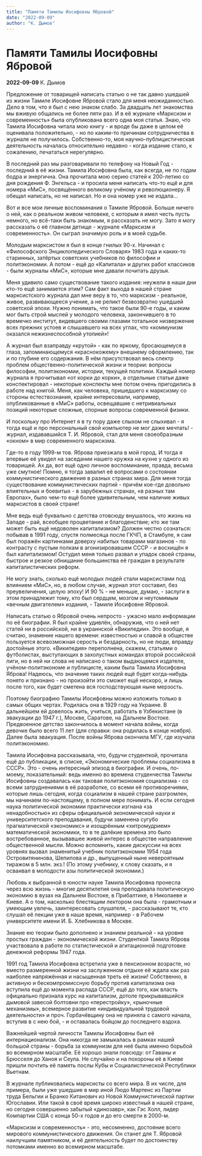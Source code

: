 ```yaml
---
title: "Памяти Тамилы Иосифовны Ябровой"
date: "2022-09-09"
author: "К. Дымов"
---
```


# Памяти Тамилы Иосифовны Ябровой

**2022-09-09** К. Дымов

Предложение от товарищей написать статью о не так давно ушедшей из жизни Тамиле Иосифовне Ябровой стало для меня неожиданностью. Дело в том, что я был с нею знаком слабо. За двадцать лет знакомства мы вживую общались не более пяти раз. И в её журнале «Марксизм и современность» была опубликована всего одна моя статья. Знаю, что Тамила Иосифовна читала мою книгу - и вроде бы даже в целом её оценивала положительно, - но по каким-то причинам сотрудничества в журнале не получилось. Собственно-то, моя научно-публицистическая деятельность началась относительно недавно - когда издание стало, к сожалению, печататься нерегулярно.

В последний раз мы разговаривали по телефону на Новый Год - последний в её жизни. Тамила Иосифовна была, как всегда, не по годам бодра и энергична. Она прочитала мою серию статей к 200-летию со дня рождения Ф. Энгельса - и просила меня написать что-то ещё и для номера «МиС», посвящённого великому учёному и революционеру. Я обещал написать, но не написал. Но и она номер уже не издала...

Вот и все мои личные воспоминания о Тамиле Ябровой. Больше ничего о ней, как о реальном живом человеке, с которым я имел честь пусть немного, но всё-таки быть знакомым, я рассказать не могу. Зато я могу рассказать о её главном детище - журнале «Марксизм и современность». Он сыграл значимую роль и в моей судьбе.

Молодым марксистом я был в конце гнилых 90-х. Начинал с «Философского Энциклопедического Словаря» 1983 года и каких-то старинных, затёртых советских учебников по философии и политэкономии. А потом - ещё до «Капитала» и других работ классиков - были журналы «МиС», которые мне давали почитать друзья.

Меня удивило само существование такого издания: неужели в наши дни кто-то ещё занимается этим? Сам факт выхода в нашей стране марксистского журнала дал мне веру в то, что марксизм - реальное, живое, развивающееся учение, а не реликт безвозвратно ушедшей советской эпохи. Нужно понимать, что такое были 90-е годы, и каким мог быть строй мыслей у молодого человека, закончившего в то времечко институт, видевшего своими глазами тотальное низвержение всех прежних устоев и слышавшего на всех углах, что «коммунизм оказался нежизнеспособной утопией»!

А журнал был взаправду «крутой» - как по яркому, бросающемуся в глаза, запоминающемуся «краснокожему» внешнему оформлению, так и по глубине его содержания. В нём присутствовал весь спектр проблем общественно-политической жизни и теории: вопросы философии, политэкономии, истории, текущей политики. Каждый номер журнала я прочитывал «от корки до корки», а отдельные статьи даже конспектировал - некоторые конспекты мне потом очень пригодились в работе над книгой. Меня, как человека, пришедшего к марксизму со стороны естествознания, крайне интересовали, например, опубликованные в «МиС» работы, освещавшие с нетривиальных позиций некоторые сложные, спорные вопросы современной физики.

И поскольку про Интернет я в ту пору даже слыхом не слыхивал - я тогда ещё и про персональный свой компьютер не мог даже мечтать! - журнал, издававшийся Т. И. Ябровой, стал для меня своеобразным «окном» в мир современного марксизма.

Где-то в году 1999-м тов. Яброва приезжала в мой город. И тогда я впервые её увидел на заседании нашего кружка на кухне у одного из товарищей. Ах да, вот ещё одно личное воспоминание, правда, весьма уже смутное! Помню, я тогда завалил её вопросами о состоянии коммунистического движения в разных странах мира. Для меня тогда существование коммунистических партий - причём кое-где довольно влиятельных и боевитых - в зарубежных странах, «в разных там Европах», было чем-то ещё более удивительным, чем наличие живых марксистов в своей стране!

Мне ведь ещё буквально с детства отовсюду внушалось, что жизнь на Западе - рай, всеобщее процветание и благоденствие; кто же там может быть ещё недоволен капитализмом? Должен честно сознаться: побывав в 1991 году, спустя полмесяца после ГКЧП, в Стамбуле, я сам был поражён картинками доверху набитых товарами магазинов - по контрасту с пустым полкам в агонизировавшем СССР - и восхищён я был капитализмом! Остудил меня только развал и упадок своей страны, быстрое и резкое обнищание большинства её граждан в результате капиталистических реформ.

Не могу знать, сколько ещё молодых людей стали марксистами под влиянием «МиС», но, в любом случае, журнал этот составил, без преувеличения, целую эпоху! И 90 % - не меньше, думаю, - заслуги в этом принадлежит тому, кто был сердцем, мозгом и неутомимым «вечным двигателем» издания, - Тамиле Иосифовне Ябровой.

Написать статью о Ябровой очень непросто - ужасно мало информации по её биографии. Я был крайне удивлён, обнаружив, что о ней нет статей ни в российской, ни в украинской «Википедии». Это вообще, я считаю, знамение нашего времени: известностью и славой в обществе пользуется всевозможная серость и бездарность, но не люди, вправду достойные этого. «Википедия» переполнена, скажем, статьями о футболистах, выступающих в захолустных командах второй российской лиги, но в ней ни слова не написано о таком выдающемся издателе, учёном-политэкономе и публицисте, каким была Тамила Иосифовна Яброва! Надеюсь, что значение таких людей ещё будет когда-нибудь понято и признано - но произойти это сможет ещё нескоро, и лишь после того, как будет сметена вся господствующая ныне мерзость.

Поэтому биографию Тамилы Иосифовны можно изложить только в самых общих чертах. Родилась она в 1929 году на Украине. В дальнейшем ей довелось жить, учиться, работать в Узбекистане (в эвакуации до 1947 г.), Москве, Саратове, на Дальнем Востоке. Предвоенное детство закончилось в момент начала войны, когда девочке было всего 11 лет (для справки: она родилась в конце ноября). Далее была эвакуация. После войны Яброва окончила МГУ, где изучала политэкономию.

Тамила Иосифовна рассказывала, что, будучи студенткой, прочитала ещё до публикации, в списке, «Экономические проблемы социализма в СССР». Это - очень интересный эпизод в биографии. И очень, по-моему, показательный: ведь именно во времена студенчества Тамилы Иосифовны создавалась как таковая политэкономия социализма - со всеми затруднениями в её разработке, со всеми её противоречиями, которые лишь сегодня, когда социализм в нашей стране разгромлен, мы начинаем по-настоящему, в полном мере понимать. И если сегодня наука политической экономии практически изгнана «за ненадобностью» из сферы официальной экономической науки и университетского преподавания, будучи заменена сугубо прагматической «экономикс» и изощрённым «хитромудрием» математической экономики, то в те далёкие времена это было востребованное, вызывавшее живой интерес в обществе направление общественной мысли. Можно вспомнить, какие дискуссии на всех уровнях вызвал знаменитый учебник политэкономии 1954 года Островитянинова, Шепилова и др., выпущенный ныне невероятным тиражом в 5 млн. экз.! (По этому учебнику, к слову сказать, и я осваивал в молодости азы политической экономии.)

Любовь к выбранной в юности науке Тамила Иосифовна пронесла через всю жизнь - многие десятилетия она преподавала политическую экономию в вузах на Дальнем Востоке, в Прибалтике, в Николаеве и Киеве. А о том, насколько блестящим лектором она была - грамотным и умеющим увлечь, заинтересовать слушателя, - рассказывают те, кто слушал её лекции уже в наше время, например - в Рабочем университете имени И. Б. Хлебникова в Москве.

Знание ею теории было дополнено и знанием реальной - на уровне простых граждан - экономической жизни. Студенткой Тамила Яброва участвовала в работе по статистической и агитационной подготовке денежной реформы 1947 года.

1991 год Тамила Иосифовна встретила уже в пенсионном возрасте, но вместо размеренной жизни на заслуженном отдыхе её ждала как раз наиболее напряжённая и насыщенная треть её жизни! Собственно, в активную и бескомпромиссную борьбу против капитализма она вступила ещё до момента распада СССР, ещё до того, как власть официально признала курс на капитализм, дотоле прикрывавшийся дымовой завесой болтовни про «перестройку», «рыночные механизмы», всемерное развитие «индивидуальной трудовой деятельности» и проч. Горбачёвщину она не приняла с самого начала, вступив в с нею бой, - и оставалась бойцом до последнего вздоха.

Важнейшей чертой личности Тамилы Иосифовны был её интернационализм. Она никогда не замыкалась в рамках нашей большой страны - борьба за коммунизм для неё была именно борьбой во всемирном масштабе. Её хорошо знали повсюду: от Гаваны и Брюсселя до Ханоя и Сеула. Не случайно и на похороны её в Киеве пришли почтить её память послы Кубы и Социалистической Республики Вьетнам.

В журнале публиковались марксисты со всего мира. В их числе, для примера, были уже ушедшие в мир иной Людо Мартенс из Партии труда Бельгии и Бранко Китанович из Новой Коммунистической партии Югославии. Или такой в своё время широко известный в нашей стране, но сегодня совершенно забытый «динозавр», как Гэс Холл, лидер Компартии США с конца 50-х годов и до его смерти в 2000-м.

«Марксизм и современность» - это, несомненно, достояние всего мирового коммунистического движения. Он станет для Т. Ябровой наилучшим памятником, и её деятельность будет по достоинству потомками именно во всемирном масштабе.